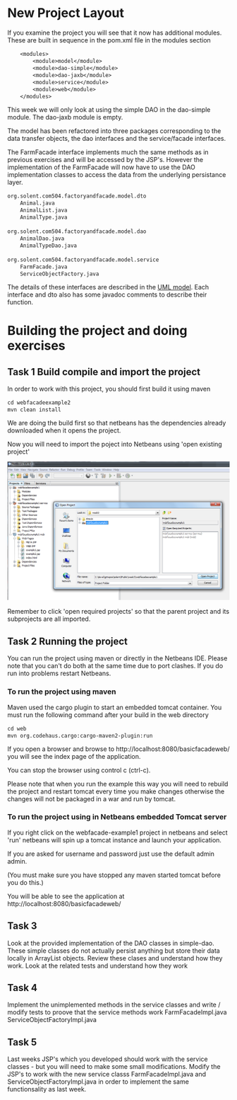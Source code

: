 
# New Project Layout

If you examine the project you will see that it now has additional modules. These are built in sequence in the pom.xml file in the modules section
```
    <modules>
        <module>model</module>
        <module>dao-simple</module>
        <module>dao-jaxb</module>
        <module>service</module>
        <module>web</module>
    </modules>
```
This week we will only look at using the simple DAO in the dao-simple module. 
The dao-jaxb module is empty.

The model has been refactored into three packages corresponding to the data transfer objects, the dao interfaces and the service/facade interfaces. 

The FarmFacade interface implements much the same methods as in previous exercises and will be accessed by the JSP's. 
However the implementation of the FarmFacade will now have to use the DAO implementation classes to access the data from the underlying persistance layer.
```
org.solent.com504.factoryandfacade.model.dto
    Animal.java
    AnimalList.java
    AnimalType.java

org.solent.com504.factoryandfacade.model.dao
 	AnimalDao.java
	AnimalTypeDao.java

org.solent.com504.factoryandfacade.model.service
    FarmFacade.java
    ServiceObjectFactory.java
```
The details of these interfaces are described in the [UML model](../UMLfactoryandfacade).
Each interface and dto also has some javadoc comments to describe their function.


# Building the project and doing exercises

## Task 1 Build compile and import the project
In order to work with this project, you should first build it using maven
```
cd webfacadeexample2
mvn clean install
```
We are doing the build first so that netbeans has the dependencies already downloaded when it opens the project.

Now you will need to import the poject into Netbeans using 'open existing project'

![alt text](../webfacadeexample2/images/NetbeansOpenProject.png "Figure NetbeansOpenProject.png" )

Remember to click 'open required projects' so that the parent project and its subprojects are all imported.

##  Task 2 Running the project

You can run the project using maven or directly in the Netbeans IDE.
Please note that you can't do both at the same time due to port clashes.
If you do run into problems restart Netbeans.

### To run the project using maven

Maven used the cargo plugin to start an embedded tomcat container.
You must run the following command after your build in the web directory

```
cd web
mvn org.codehaus.cargo:cargo-maven2-plugin:run
```
If you open a browser and browse to http://localhost:8080/basicfacadeweb/
you will see the index page of the application.

You can stop the browser using control c (ctrl-c).

Please note that when you run the example this way you will need to rebuild the project and restart tomcat
every time you make changes otherwise the changes will not be packaged in a war and run by tomcat.

### To run the project using  in Netbeans embedded Tomcat server

If you right click on the webfacade-example1 project in netbeans and select 'run' netbeans will spin up a tomcat instance and launch your application.

If you are asked for username and password just use the default admin admin.
 
(You must make sure you have stopped any maven started tomcat before you do this.)

You will be able to see the application at http://localhost:8080/basicfacadeweb/

## Task 3
Look at the provided implementation of the DAO classes in simple-dao.
These simple classes do not actually persist anything but store their data locally in ArrayList objects.
Review these clases and understand how they work. 
Look at the related tests and understand how they work

## Task 4
Implement the unimplemented methods in the service classes and write / modify tests to proove that the service methods work
FarmFacadeImpl.java
	ServiceObjectFactoryImpl.java

## Task 5
Last weeks JSP's which you developed should work with the service classes - but you will need to make some small modifications.
Modify the JSP's to work with the new service classs FarmFacadeImpl.java and ServiceObjectFactoryImpl.java in order to implement the same functionsality as last week.





